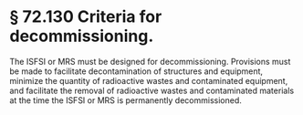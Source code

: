 # § 72.130   Criteria for decommissioning.

The ISFSI or MRS must be designed for decommissioning. Provisions must be made to facilitate decontamination of structures and equipment, minimize the quantity of radioactive wastes and contaminated equipment, and facilitate the removal of radioactive wastes and contaminated materials at the time the ISFSI or MRS is permanently decommissioned. 




